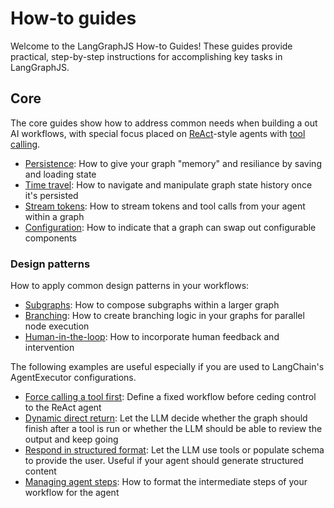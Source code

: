 # How-to guides

Welcome to the LangGraphJS How-to Guides! These guides provide practical, step-by-step instructions for accomplishing key tasks in LangGraphJS.

## Core

The core guides show how to address common needs when building a out AI workflows, with special focus placed on [ReAct](https://arxiv.org/abs/2210.03629)-style agents with [tool calling](https://js.langchain.com/v0.2/docs/how_to/tool_calling/).

- [Persistence](persistence.ipynb): How to give your graph "memory" and resiliance by saving and loading state
- [Time travel](time-travel.ipynb): How to navigate and manipulate graph state history once it's persisted
- [Stream tokens](stream-tokens.ipynb): How to stream tokens and tool calls from your agent within a graph
- [Configuration](configuration.ipynb): How to indicate that a graph can swap out configurable components

### Design patterns

How to apply common design patterns in your workflows:

- [Subgraphs](subgraph.ipynb): How to compose subgraphs within a larger graph
- [Branching](branching.ipynb): How to create branching logic in your graphs for parallel node execution
- [Human-in-the-loop](human-in-the-loop.ipynb): How to incorporate human feedback and intervention

The following examples are useful especially if you are used to LangChain's AgentExecutor configurations.

- [Force calling a tool first](force-calling-a-tool-first.ipynb): Define a fixed workflow before ceding control to the ReAct agent
- [Dynamic direct return](dynamically-returning-directly.ipynb): Let the LLM decide whether the graph should finish after a tool is run or whether the LLM should be able to review the output and keep going
- [Respond in structured format](respond-in-format.ipynb): Let the LLM use tools or populate schema to provide the user. Useful if your agent should generate structured content
- [Managing agent steps](managing-agent-steps.ipynb): How to format the intermediate steps of your workflow for the agent